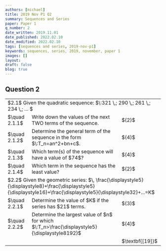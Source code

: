 ```yaml
---
authors: [michael]
title: 2019 Nov P1 Q2
summary: Sequences and Series
paper: Paper 1
q_number: 2
date_written: 2019.11.01
date_published: 2022.02.10
date_modified: 2022.02.10
tags: [sequences and series, 2019-nov-p1]
keywords: sequences, series, 2019, november, paper 1
images: []
layout:
draft: false
blog: true
---
```


## Question 2

<table className="border-collapse">
  <tbody>
    <tr>
      <td colSpan="3">$2.1$ Given the quadratic sequence: $\:321 \,; 290 \,; 261 \,; 234 \,; ... $</td>
    </tr> 
    <tr>   
      <td>$\quad 2.1.1$</td>
      <td>Write down the values of the next TWO terms of the sequence.</td>
      <td>$(2)$</td>
    </tr>
    <tr>
      <td>$\quad 2.1.2$</td>
      <td>Determine the general term of the sequence in the form $\:T_n=an^2+bn+c$.</td>
      <td>$(4)$</td>
    </tr>
    <tr>
      <td>$\quad 2.1.3$</td>
      <td>Which term(s) of the sequence will have a value of $74$?</td>
      <td>$(4)$</td>
    </tr>
    <tr>
      <td>$\quad 2.1.4$</td>
      <td>Which term in the sequence has the least value?</td>
      <td>$(2)$</td>
    </tr>
    <tr>
      <td colSpan="3">$2.2$ Given the geometric series: $\, \frac{\displaystyle5}{\displaystyle8}+\frac{\displaystyle5}{\displaystyle16}+\frac{\displaystyle5}{\displaystyle32}+...=K$</td>
    </tr>
    <tr>
      <td>$\quad 2.2.1$</td>
      <td>Determine the value of $K$ if the series has $21$ terms.</td>
      <td>$(3)$</td>
    </tr> 
    <tr>
      <td>$\quad 2.2.2$</td>
      <td>Determine the largest value of $n$ for which $\:T_n>\frac{\displaystyle5}{\displaystyle8192}$</td>
      <td>$(4)$</td>
    </tr>
    <tr>
      <td></td>
      <td></td>
      <td>$\textbf{[19]}$</td>
    </tr>
  </tbody>
</table>

